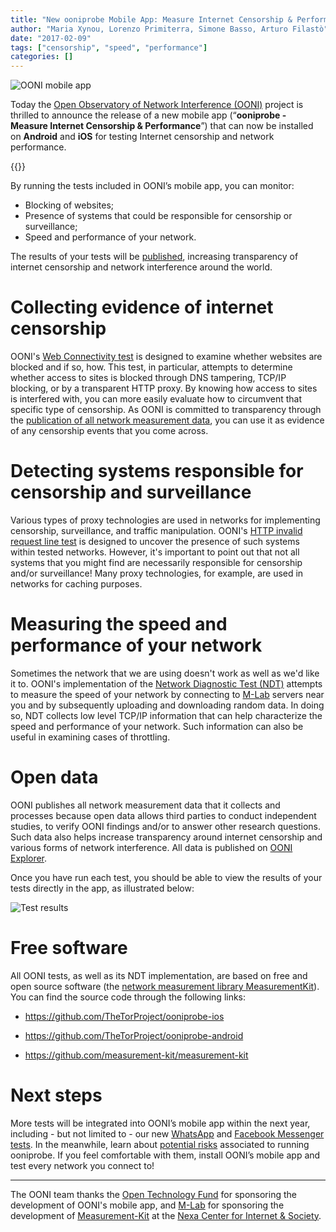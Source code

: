 ```yaml
---
title: "New ooniprobe Mobile App: Measure Internet Censorship & Performance"
author: "Maria Xynou, Lorenzo Primiterra, Simone Basso, Arturo Filastò"
date: "2017-02-09"
tags: ["censorship", "speed", "performance"]
categories: []
---
```


![OONI mobile app](/post/ooni-mobile-app/ooni-mobile-app.jpg)

Today the [Open Observatory of Network Interference (OONI)](https://ooni.torproject.org/) project is thrilled to
announce the release of a new mobile app (“**ooniprobe - Measure Internet
Censorship & Performance**”) that can now be installed on **Android** and **iOS** for
testing Internet censorship and network performance.

{{<app-stores>}}

By running the tests included in OONI’s mobile app, you can monitor:

* Blocking of websites; 
* Presence of systems that could be responsible for censorship or surveillance; 
* Speed and performance of your network.

The results of your tests will be
[published](https://explorer.ooni.torproject.org/world/), increasing
transparency of internet censorship and network interference around the world.

# Collecting evidence of internet censorship

OONI's [Web Connectivity test](https://ooni.torproject.org/nettest/web-connectivity/) is designed to examine whether websites are blocked
and if so, how. This test, in particular, attempts to determine whether access
to sites is blocked through DNS tampering, TCP/IP blocking, or by a
transparent HTTP proxy. By knowing how access to sites is interfered with,
you can more easily evaluate how to circumvent that specific type of
censorship. As OONI is committed to transparency through the [publication of
all network measurement data](https://measurements.ooni.torproject.org/), you can use it as evidence of any censorship
events that you come across.

# Detecting systems responsible for censorship and surveillance

Various types of proxy technologies are used in networks for implementing
censorship, surveillance, and traffic manipulation. OONI's [HTTP invalid request line test](https://ooni.torproject.org/nettest/http-invalid-request-line/) is designed to uncover the presence of such systems within tested
networks. However, it's important to point out that not all systems that you
might find are necessarily responsible for censorship and/or surveillance! Many
proxy technologies, for example, are used in networks for caching purposes.

# Measuring the speed and performance of your network

Sometimes the network that we are using doesn't work as well as we'd like it to.
OONI's implementation of the [Network Diagnostic Test (NDT)](https://ooni.torproject.org/nettest/ndt/) attempts to measure
the speed of your network by connecting to [M-Lab](http://www.measurementlab.net/) servers near you and by
subsequently uploading and downloading random data. In doing so, NDT collects
low level TCP/IP information that can help characterize the speed and
performance of your network. Such information can also be useful in examining
cases of throttling.

# Open data

OONI publishes all network measurement data that it collects and processes
because open data allows third parties to conduct independent studies, to verify
OONI findings and/or to answer other research questions. Such data also helps
increase transparency around internet censorship and various forms of network
interference. All data is published on [OONI Explorer](https://explorer.ooni.torproject.org/world/).

Once you have run each test, you should be able to view the results of your
tests directly in the app, as illustrated below:

![Test results](/post/ooni-mobile-app/app-results.jpg)

# Free software

All OONI tests, as well as its NDT implementation, are based on free and open
source software (the [network measurement library
MeasurementKit](https://measurement-kit.github.io)). You can find the source
code through the following links:

* https://github.com/TheTorProject/ooniprobe-ios

* https://github.com/TheTorProject/ooniprobe-android

* https://github.com/measurement-kit/measurement-kit

# Next steps

More tests will be integrated into OONI’s mobile app within the next year,
including - but not limited to - our new
[WhatsApp](https://ooni.torproject.org/nettest/whatsapp/) and [Facebook Messenger tests](https://ooni.torproject.org/nettest/facebook-messenger/). In
the meanwhile, learn about [potential risks](https://ooni.torproject.org/about/risks/) associated to running
ooniprobe. If you feel comfortable with them, install OONI’s mobile app and test
every network you connect to!

-----------------------------------------------------------------------------------------------------------

The OONI team thanks the [Open Technology Fund](https://www.opentech.fund/) for
sponsoring the development of OONI's mobile app, and
[M-Lab](https://www.measurementlab.net/) for sponsoring the development of
[Measurement-Kit](https://github.com/measurement-kit/measurement-kit) at the
[Nexa Center for Internet &amp; Society](https://nexa.polito.it/).
